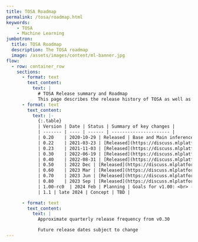```yaml
---
title: TOSA Roadmap
permalink: /tosa/roadmap.html
keywords:
    - TOSA
    - Machine Learning
jumbotron:
  title: TOSA Roadmap
  description: The TOSA roadmap
  image: /assets/images/content/ml-banner.jpg
flow:
  - row: container_row
    sections:
      - format: text
        text_content:
          text: |
            # TOSA Release summary and Roadmap
            This page describes the release history of TOSA as well as the current roadmap.
      - format: text
        text_content:
          text: |-
            {:.table}
            | Version | Date | Status | Summary of key changes |
            | ------- | ---- | ------ | ---------------------- |
            | 0.20    | 2020-10-29 | Released | Base and Main inference specification initial draft |
            | 0.22    | 2021-03-23 | [Released](https://discuss.mlplatform.org/t/tosa-specification-0-22-0-released/63) | Base inference specification improvements |
            | 0.23    | 2021-11-03 | [Released](https://discuss.mlplatform.org/t/tosa-specification-v0-23-0-released/98) | Base inference reference model released |
            | 0.30    | 2022-06-19 | [Released](https://discuss.mlplatform.org/t/tosa-v0-30-0-released/134) | Base inference profile conformance tests released <br> Main inference floating point precisions added |
            | 0.40    | 2022-08-31 | [Released](https://discuss.mlplatform.org/t/announcing-tosa-v0-40-0/146) | Move to machine readable xml specification for parameters <br> The arguments and data type sections are auto-generated |
            | 0.50    | 2022 Dec | [Released](https://discuss.mlplatform.org/t/announcing-tosa-v0-50-0/161) | Addition of level specification (parameter ranges) |
            | 0.60    | 2023 Mar | [Released](https://discuss.mlplatform.org/t/announcing-tosa-v0-60-0/178) | Main inference draft conformance specification |
            | 0.70    | 2023 Jun | [Released](https://discuss.mlplatform.org/t/announcing-tosa-v0-70-0/201) | Improved use of XML specification version, refine floating-point precision requirements |
            | 0.80    | 2023 Sep | [Released](https://discuss.mlplatform.org/t/announcing-tosa-v0-80-0/229) | ERF/ARGSORT operators, Stateful operators |
            | 1.00-rc0  | 2024 Feb | Planning | Goals for v1.00: <br> - Base and Main inference profiles forward compatible for this release <br> - Base and Main inference reference model and conformance tests complete <br> - (Main training profile is expected still to be work in progress) |
            | 1.1 | late 2024 | Concept | TBD |

      - format: text
        text_content:
          text: |
            Approximate quarterly release frequency from v0.30

            Future release dates subject to change
---
```

